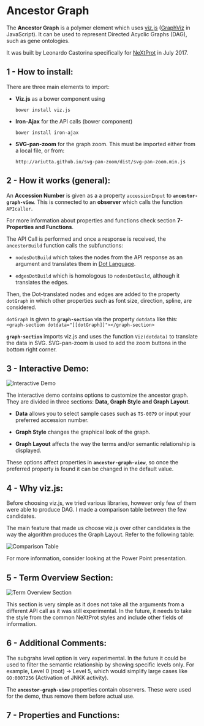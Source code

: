 # Ancestor Graph
The **Ancestor Graph** is a polymer element which uses [viz.js](https://github.com/mdaines/viz.js/) ([GraphViz](http://www.graphviz.org) in JavaScript). It can be used to represent Directed Acyclic Graphs (DAG), such as gene ontologies. 

It was built by Leonardo Castorina specifically for [NeXtProt](https://www.nextprot.org) in July 2017. 


## 1 - How to install:

There are three main elements to import:

* **Viz.js** as a bower component using
  
	`bower install viz.js`


* **Iron-Ajax** for the API calls (bower component)
  
	`bower install iron-ajax`
	
* **SVG-pan-zoom** for the graph zoom. This must be imported either from a local file, or from: 
  
	`http://ariutta.github.io/svg-pan-zoom/dist/svg-pan-zoom.min.js`


## 2 - How it works (general):
 
 An **Accession Number** is given as a a property `accessionInput` to **`ancestor-graph-view`**. This is connected to an **observer** which calls the function `APIcaller`. 
 
For more information about properties and functions check section **7-Properties and Functions**. 
 
 The API Call is performed and once a response is received, the `ancestorBuild` function calls the subfunctions:
 
 * `nodesDotBuild` which takes the nodes from the API response as an argument and translates them in [Dot Language](http://www.graphviz.org/content/dot-language).
 
 * `edgesDotBuild` which is homologous to `nodesDotBuild`, although it translates the edges.
 

Then, the Dot-translated nodes and edges are added to the property `dotGraph` in which other properties such as font size, direction, spline, are considered. 

`dotGraph` is given to **`graph-section`** via the property `dotdata` like this:
` <graph-section dotdata="[[dotGraph]]"></graph-section>`
 

**`graph-section`** imports viz.js and uses the function `Viz(dotdata)` to translate the data in SVG. SVG-pan-zoom is used to add the zoom buttons in the bottom right corner.


## 3 - Interactive Demo:
![Interactive Demo](http://i.imgur.com/RLT5vUx.png) 

The interactive demo contains options to customize the ancestor graph. They are divided in three sections: **Data, Graph Style and Graph Layout**.

* **Data** allows you to select sample cases such as `TS-0079` or input your preferred accession number.

* **Graph Style** changes the graphical look of the graph.

* **Graph Layout** affects the way the terms and/or semantic relationship is displayed. 

These options affect properties in **`ancestor-graph-view`**, so once the preferred property is found it can be changed in the default value.

## 4 - Why viz.js:
Before choosing viz.js, we tried various libraries, however only few of them were able to produce DAG. I made a comparison table between the few candidates. 

The main feature that made us choose viz.js over other candidates is the way the algorithm produces the Graph Layout. Refer to the following table: 

 
 ![Comparison Table](http://i.imgur.com/nqcfvga.png) 

 
 For more information, consider looking at the Power Point presentation.  

## 5 - Term Overview Section:

 ![Term Overview Section](http://i.imgur.com/kVymONg.png) 

This section is very simple as it does not take all the arguments from a different API call as it was still experimental. In the future, it needs to take the style from the common NeXtProt styles and include other fields of information.

## 6 - Additional Comments:

 The subgrahs level option is very experimental. In the future it could be used to filter the semantic relationship by showing specific levels only. For example, Level 0 (root) -> Level 5, which would simplify large cases like `GO:0007256` (Activation of JNKK activity).

The **`ancestor-graph-view`** properties contain observers. These were used for the demo, thus remove them before actual use.
 
## 7 - Properties and Functions:

